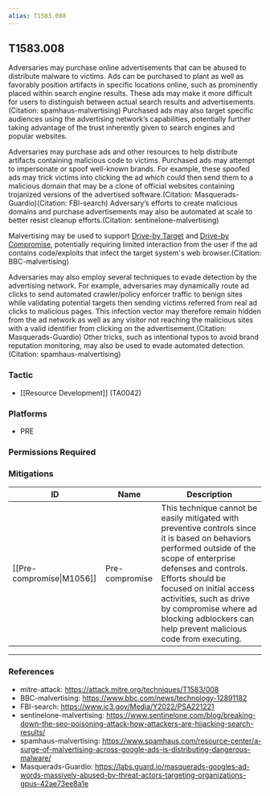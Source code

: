 ```yaml
---
alias: T1583.008
---
```


## T1583.008

Adversaries may purchase online advertisements that can be abused to distribute malware to victims. Ads can be purchased to plant as well as favorably position artifacts in specific locations  online, such as prominently placed within search engine results. These ads may make it more difficult for users to distinguish between actual search results and advertisements.(Citation: spamhaus-malvertising) Purchased ads may also target specific audiences using the advertising network’s capabilities, potentially further taking advantage of the trust inherently given to search engines and popular websites. 

Adversaries may purchase ads and other resources to help distribute artifacts containing malicious code to victims. Purchased ads may attempt to impersonate or spoof well-known brands. For example, these spoofed ads may trick victims into clicking the ad which could then send them to a malicious domain that may be a clone of official websites containing trojanized versions of the advertised software.(Citation: Masquerads-Guardio)(Citation: FBI-search) Adversary’s efforts to create malicious domains and purchase advertisements may also be automated at scale to better resist cleanup efforts.(Citation: sentinelone-malvertising) 

Malvertising may be used to support [Drive-by Target](https://attack.mitre.org/techniques/T1608/004) and [Drive-by Compromise](https://attack.mitre.org/techniques/T1189), potentially requiring limited interaction from the user if the ad contains code/exploits that infect the target system's web browser.(Citation: BBC-malvertising)

Adversaries may also employ several techniques to evade detection by the advertising network. For example, adversaries may dynamically route ad clicks to send automated crawler/policy enforcer traffic to benign sites while validating potential targets then sending victims referred from real ad clicks to malicious pages. This infection vector may therefore remain hidden from the ad network as well as any visitor not reaching the malicious sites with a valid identifier from clicking on the advertisement.(Citation: Masquerads-Guardio) Other tricks, such as intentional typos to avoid brand reputation monitoring, may also be used to evade automated detection.(Citation: spamhaus-malvertising) 


### Tactic
- [[Resource Development]] (TA0042)

### Platforms
- PRE

### Permissions Required

### Mitigations

| ID | Name | Description |
| --- | --- | --- |
| [[Pre-compromise\|M1056]] | Pre-compromise | This technique cannot be easily mitigated with preventive controls since it is based on behaviors performed outside of the scope of enterprise defenses and controls. Efforts should be focused on initial access activities, such as drive by compromise where ad blocking adblockers can help prevent malicious code from executing. |


---
### References

- mitre-attack: https://attack.mitre.org/techniques/T1583/008
- BBC-malvertising: https://www.bbc.com/news/technology-12891182
- FBI-search: https://www.ic3.gov/Media/Y2022/PSA221221
- sentinelone-malvertising: https://www.sentinelone.com/blog/breaking-down-the-seo-poisoning-attack-how-attackers-are-hijacking-search-results/
- spamhaus-malvertising: https://www.spamhaus.com/resource-center/a-surge-of-malvertising-across-google-ads-is-distributing-dangerous-malware/
- Masquerads-Guardio: https://labs.guard.io/masquerads-googles-ad-words-massively-abused-by-threat-actors-targeting-organizations-gpus-42ae73ee8a1e
